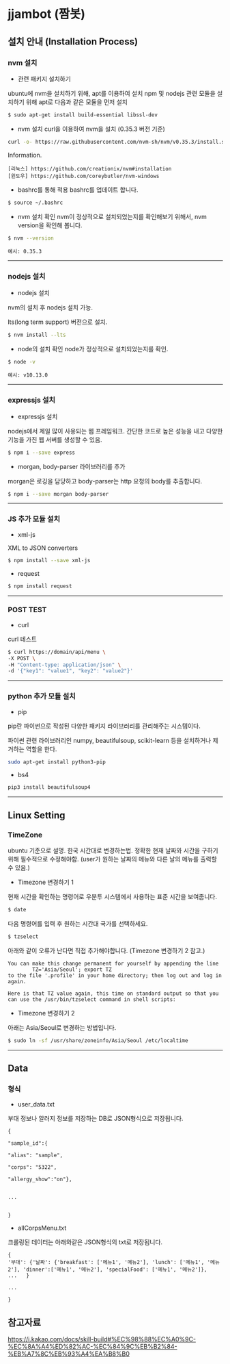 # jjambot (짬봇)


## 설치 안내 (Installation Process)

### nvm 설치

- 관련 패키지 설치하기

ubuntu에 nvm을 설치하기 위해, apt를 이용하여 설치
npm 및 nodejs 관련 모듈을 설치하기 위해 apt로 다음과 같은 모듈을 먼저 설치

```bash
$ sudo apt-get install build-essential libssl-dev
```





- nvm 설치
curl을 이용하여 nvm을 설치 (0.35.3 버전 기준)

```bash
curl -o- https://raw.githubusercontent.com/nvm-sh/nvm/v0.35.3/install.sh | bash
```

Information.

	[리눅스] https://github.com/creationix/nvm#installation
	[윈도우] https://github.com/coreybutler/nvm-windows


- bashrc를 통해 적용
bashrc를 업데이트 합니다. 

```bash
$ source ~/.bashrc
```

- nvm 설치 확인
nvm이 정상적으로 설치되었는지를 확인해보기 위해서, nvm version을 확인해 봅니다.

```bash
$ nvm --version
```

	예시: 0.35.3


---

### nodejs 설치

- nodejs 설치

nvm의 설치 후 nodejs 설치 가능.

lts(long term support) 버전으로 설치.


```bash
$ nvm install --lts
```

- node의 설치 확인
node가 정상적으로 설치되었는지를 확인.

```bash
$ node -v
```

	예시: v10.13.0


---



### expressjs 설치

- expressjs 설치

nodejs에서 제일 많이 사용되는 웹 프레임워크. 간단한 코드로 높은 성능을 내고 다양한 기능을 가진 웹 서버를 생성할 수 있음.


```bash
$ npm i --save express
```

- morgan, body-parser 라이브러리를 추가

morgan은 로깅을 담당하고 body-parser는 http 요청의 body를 추출합니다.


```bash
$ npm i --save morgan body-parser
```



---


### JS 추가 모듈 설치

- xml-js

XML to JSON converters


```bash
$ npm install --save xml-js
```


- request



```bash
$ npm install request
```


---


### POST TEST

- curl

curl 테스트

```bash
$ curl https://domain/api/menu \
-X POST \
-H "Content-type: application/json" \
-d '{"key1": "value1", "key2": "value2"}'
```





---

### python 추가 모듈 설치

- pip

pip란 파이썬으로 작성된 다양한 패키지 라이브러리를 관리해주는 시스템이다.

파이썬 관련 라이브러리인 numpy, beautifulsoup, scikit-learn 등을 설치하거나 제거하는 역할을 한다.

```bash
sudo apt-get install python3-pip 
```

- bs4

```bash
pip3 install beautifulsoup4
```


---


## Linux Setting

### TimeZone


ubuntu 기준으로 설명.
한국 시간대로 변경하는법.
정확한 현재 날짜와 시간을 구하기 위해 필수적으로 수정해야함.
(user가 원하는 날짜의 메뉴와 다른 날의 메뉴를 출력할 수 있음.)



- Timezone 변경하기 1


현재 시간을 확인하는 명령어로 우분투 시스템에서 사용하는 표준 시간을 보여줍니다.

```bash
$ date
```

다음 명령어를 입력 후 원하는 시간대 국가를 선택하세요.
```bash
$ tzselect
```

아래와 같이 오류가 난다면 직접 추가해야합니다. (Timezone 변경하기 2 참고.)

```
You can make this change permanent for yourself by appending the line
        TZ='Asia/Seoul'; export TZ
to the file '.profile' in your home directory; then log out and log in again.

Here is that TZ value again, this time on standard output so that you
can use the /usr/bin/tzselect command in shell scripts:
```


- Timezone 변경하기 2

아래는 Asia/Seoul로 변경하는 방법입니다.
```bash
$ sudo ln -sf /usr/share/zoneinfo/Asia/Seoul /etc/localtime
```



---



## Data

### 형식

- user_data.txt

부대 정보나 알러지 정보를 저장하는 DB로 JSON형식으로 저장됩니다.


```
{

"sample_id":{

"alias": "sample",

"corps": "5322",

"allergy_show":"on"},


...


}

```

- allCorpsMenu.txt

크롤링된 데이터는 아래와같은 JSON형식의 txt로 저장됩니다.

```
{
'부대': {'날짜': {'breakfast': ['메뉴1', '메뉴2'], 'lunch': ['메뉴1', '메뉴2'], 'dinner':['메뉴1', '메뉴2'], 'specialFood': ['메뉴1', '메뉴2']},    ...   }

...

}

```




## 참고자료

https://i.kakao.com/docs/skill-build#%EC%98%88%EC%A0%9C-%EC%8A%A4%ED%82%AC-%EC%84%9C%EB%B2%84-%EB%A7%8C%EB%93%A4%EA%B8%B0

